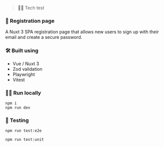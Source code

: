 > 👨‍💻 Tech test

### 🚀 Registration page

A Nuxt 3 SPA registration page that allows new users to sign up with their email and create a secure password.

### 🛠️ Built using

- Vue / Nuxt 3
- Zod validation
- Playwright
- Vitest

### 🏃‍♂️ Run locally

```shell
npm i
npm run dev
```

### 🧪 Testing

```shell
npm run test:e2e
```

```shell
npm run test:unit
```
